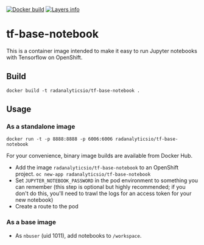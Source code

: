 [![Docker build](https://img.shields.io/docker/automated/radanalyticsio/tf-base-notebook.svg)](https://hub.docker.com/r/radanalyticsio/tf-base-notebook)
[![Layers info](https://images.microbadger.com/badges/image/radanalyticsio/tf-base-notebook.svg)](https://microbadger.com/images/radanalyticsio/tf-base-notebook)

# tf-base-notebook

This is a container image intended to make it easy to run Jupyter notebooks with Tensorflow on OpenShift. 

## Build

`docker build -t radanalyticsio/tf-base-notebook .`

## Usage

### As a standalone image

`docker run -t -p 8888:8888 -p 6006:6006 radanalyticsio/tf-base-notebook `

For your convenience, binary image builds are available from Docker Hub.

* Add the image `radanalyticsio/tf-base-notebook` to an OpenShift project. 
```oc new-app radanalyticsio/tf-base-notebook ```
* Set `JUPYTER_NOTEBOOK_PASSWORD` in the pod environment to something you can remember (this step is optional but highly recommended; if you don't do this, you'll need to trawl the logs for an access token for your new notebook)
* Create a route to the pod

### As a base image

* As `nbuser` (uid 1011), add notebooks to `/workspace`.

